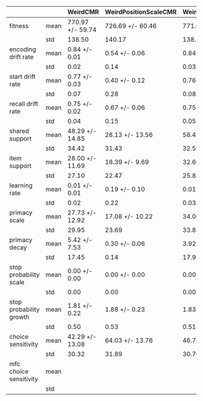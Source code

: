 | | | WeirdCMR | WeirdPositionScaleCMR | WeirdNoReinstateCMR | OutlistCMRDE |
|---|---|---|---|---|---|
| fitness | mean | 770.97 +/- 59.74 | 726.69 +/- 60.46 | 771.07 +/- 59.61 | 771.46 +/- 61.54 |
| | std | 138.50 | 140.17 | 138.19 | 142.68 |
| encoding drift rate | mean | 0.84 +/- 0.01 | 0.54 +/- 0.06 | 0.84 +/- 0.01 | 0.82 +/- 0.05 |
| | std | 0.02 | 0.14 | 0.03 | 0.11 |
| start drift rate | mean | 0.77 +/- 0.03 | 0.40 +/- 0.12 | 0.76 +/- 0.03 | 0.70 +/- 0.09 |
| | std | 0.07 | 0.28 | 0.08 | 0.21 |
| recall drift rate | mean | 0.75 +/- 0.02 | 0.67 +/- 0.06 | 0.75 +/- 0.02 | 0.67 +/- 0.07 |
| | std | 0.04 | 0.15 | 0.05 | 0.16 |
| shared support | mean | 48.29 +/- 14.85 | 28.13 +/- 13.56 | 58.42 +/- 14.06 | 49.42 +/- 15.93 |
| | std | 34.42 | 31.43 | 32.59 | 36.94 |
| item support | mean | 28.00 +/- 11.69 | 18.39 +/- 9.69 | 32.60 +/- 11.16 | 31.46 +/- 12.46 |
| | std | 27.10 | 22.47 | 25.87 | 28.88 |
| learning rate | mean | 0.01 +/- 0.01 | 0.19 +/- 0.10 | 0.01 +/- 0.01 | 0.09 +/- 0.07 |
| | std | 0.02 | 0.22 | 0.03 | 0.16 |
| primacy scale | mean | 27.73 +/- 12.92 | 17.08 +/- 10.22 | 34.06 +/- 14.61 | 15.27 +/- 7.02 |
| | std | 29.95 | 23.69 | 33.87 | 16.27 |
| primacy decay | mean | 5.42 +/- 7.53 | 0.30 +/- 0.06 | 3.92 +/- 7.73 | 9.95 +/- 10.04 |
| | std | 17.45 | 0.14 | 17.92 | 23.27 |
| stop probability scale | mean | 0.00 +/- 0.00 | 0.00 +/- 0.00 | 0.00 +/- 0.00 | 0.00 +/- 0.00 |
| | std | 0.00 | 0.00 | 0.00 | 0.00 |
| stop probability growth | mean | 1.81 +/- 0.22 | 1.88 +/- 0.23 | 1.83 +/- 0.22 | 1.81 +/- 0.20 |
| | std | 0.50 | 0.53 | 0.51 | 0.47 |
| choice sensitivity | mean | 42.29 +/- 13.08 | 64.03 +/- 13.76 | 46.75 +/- 13.27 | 52.73 +/- 12.54 |
| | std | 30.32 | 31.89 | 30.76 | 29.07 |
| mfc choice sensitivity | mean | | | | 1.00 +/- 0.00 |
| | std | | | | 0.00 |
